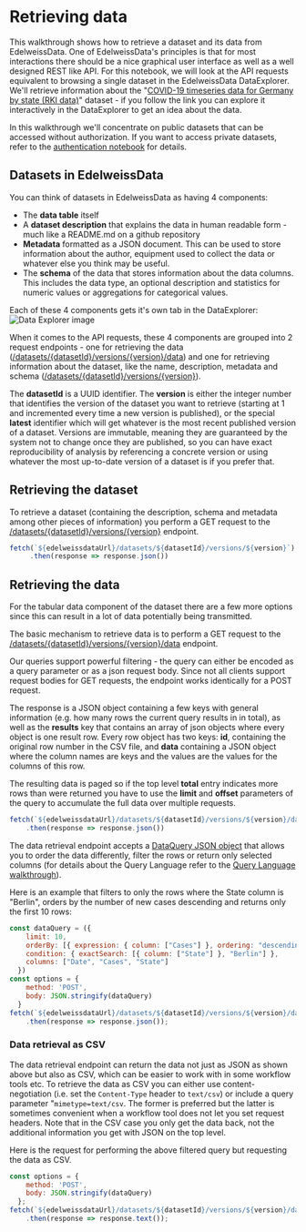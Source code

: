 # Retrieving data

This walkthrough shows how to retrieve a dataset and its data from EdelweissData. One of EdelweissData's principles is that for most interactions there should be a nice graphical user interface as well as a well designed REST like API. For this notebook, we will look at the API requests equivalent to browsing a single dataset in the EdelweissData DataExplorer. We'll retrieve information about the "[COVID-19 timeseries data for Germany by state (RKI data)](https://edelweissdata.com/dataset/8dde2785-8a2a-4847-80b8-982a691954d6:106)" dataset - if you follow the link you can explore it interactively in the DataExplorer to get an idea about the data.

In this walkthrough we'll concentrate on public datasets that can be accessed without authorization. If you want to access private datasets, refer to the [authentication notebook](/docs-authentication) for details.

## Datasets in EdelweissData

You can think of datasets in EdelweissData as having 4 components:
* The **data table** itself
* A **dataset description** that explains the data in human readable form - much like a README.md on a github repository
* **Metadata** formatted as a JSON document. This can be used to store information about the author, equipment used to collect the data or whatever else you think may be useful.
* The **schema** of the data that stores information about the data columns. This includes the data type, an optional description and statistics for numeric values or aggregations for categorical values.

Each of these 4 components gets it's own tab in the DataExplorer:
![Data Explorer image](https://edelweissdata.com/images/data-explorer-tabs.png)

When it comes to the API requests, these 4 components are grouped into 2 request endpoints - one for retrieving the data ([/datasets/{datasetId}/versions/{version}/data](https://api.edelweissdata.com/docs/index.html#operations-Published-postPublishedDatasetData)) and one for retrieving information about the dataset, like the name, description, metadata and schema ([/datasets/{datasetId}/versions/{version}](https://api.edelweissdata.com/docs/index.html#operations-Published-getPublishedDataset)).

The **datasetId** is a UUID identifier. The **version** is either the integer number that identifies the version of the dataset you want to retrieve (starting at 1 and incremented every time a new version is published), or the special **latest** identifier which will get whatever is the most recent published version of a dataset. Versions are immutable, meaning they are guaranteed by the system not to change once they are published, so you can have exact reproducibility of analysis by referencing a concrete version or using whatever the most up-to-date version of a dataset is if you prefer that.

## Retrieving the dataset

To retrieve a dataset (containing the description, schema and metadata among other pieces of information) you perform a GET request to the [/datasets/{datasetId}/versions/{version}](https://api.edelweissdata.com/docs/index.html#operations-Published-getPublishedDataset) endpoint.

```javascript
fetch(`${edelweissdataUrl}/datasets/${datasetId}/versions/${version}`)
     .then(response => response.json())
```

## Retrieving the data

For the tabular data component of the dataset there are a few more options since this can result in a lot of data potentially being transmitted.

The basic mechanism to retrieve data is to perform a GET request to the [/datasets/{datasetId}/versions/{version}/data](https://api.edelweissdata.com/docs/index.html#operations-Published-postPublishedDatasetData) endpoint.

Our queries support powerful filtering - the query can either be encoded as a query parameter or as a json request body. Since not all clients support request bodies for GET requests, the endpoint works identically for a POST request.

The response is a JSON object containing a few keys with general information (e.g. how many rows the current query results in in total), as well as the **results** key that contains an array of json objects where every object is one result row. Every row object has two keys: **id**, containing the original row number in the CSV file, and **data** containing a JSON object where the column names are keys and the values are the values for the columns of this row.

The resulting data is paged so if the top level **total** entry indicates more rows than were returned you have to use the **limit** and **offset** parameters of the query to accumulate the full data over multiple requests.

```javascript
fetch(`${edelweissdataUrl}/datasets/${datasetId}/versions/${version}/data`)
    .then(response => response.json())
```

The data retrieval endpoint accepts a [DataQuery JSON object](https://api.edelweissdata.com/docs/index.html#model-DataQuery) that allows you to order the data differently, filter the rows or return only selected columns (for details about the Query Language refer to the [Query Language walkthrough](/@danyx/edelweissdata-docs-query-language)).

Here is an example that filters to only the rows where the State column is "Berlin", orders by the number of new cases descending and returns only the first 10 rows:

```javascript
const dataQuery = ({
    limit: 10,
    orderBy: [{ expression: { column: ["Cases"] }, ordering: "descending" }],
    condition: { exactSearch: [{ column: ["State"] }, "Berlin"] },
    columns: ["Date", "Cases", "State"]
  })
const options = {
    method: 'POST',
    body: JSON.stringify(dataQuery)
  }
fetch(`${edelweissdataUrl}/datasets/${datasetId}/versions/${version}/data`,options)
    .then(response => response.json());
```

### Data retrieval as CSV

The data retrieval endpoint can return the data not just as JSON as shown above but also as CSV, which can be easier to work with in some workflow tools etc. To retrieve the data as CSV you can either use content-negotiation (i.e. set the `Content-Type` header to `text/csv`) or include a query parameter "`mimetype=text/csv`. The former is preferred but the latter is sometimes convenient when a workflow tool does not let you set request headers. Note that in the CSV case you only get the data back, not the additional information you get with JSON on the top level.

Here is the request for performing the above filtered query but requesting the data as CSV.

```javascript
const options = {
    method: 'POST',
    body: JSON.stringify(dataQuery)
  };
fetch(`${edelweissdataUrl}/datasets/${datasetId}/versions/${version}/data?mimetype=text/csv`,options)
    .then(response => response.text());
```